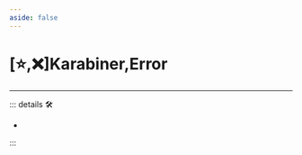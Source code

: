 ```yaml
---
aside: false
---
```

# [⭐,❌]<labor>Karabiner</labor>,<error>Error</error>

---

<!-- =================================================== -->
<!-- =================================================== -->
<!-- =================================================== -->
<!-- =================================================== -->
<!-- =================================================== -->
::: details 🛠

-

:::
